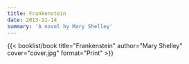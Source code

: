 ```yaml
---
title: Frankenstein
date: 2013-11-14
summary: 'A novel by Mary Shelley'
---
```


{{< booklist/book
title="Frankenstein"
author="Mary Shelley"
cover="cover.jpg"
format="Print" >}}
